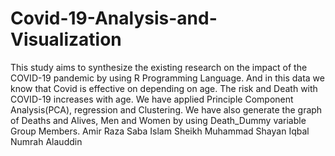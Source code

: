 # Covid-19-Analysis-and-Visualization
This study aims to synthesize the existing research on the impact of the COVID-19 pandemic by using R Programming Language. And in this data we know that Covid is effective on depending on age. The risk and Death with COVID-19 increases with age.
We have applied Principle Component Analysis(PCA), regression and Clustering.
We have also generate the graph of Deaths and Alives, Men and Women by using Death_Dummy variable <br/>
Group Members.
Amir Raza
Saba Islam
Sheikh Muhammad Shayan Iqbal
Numrah Alauddin
